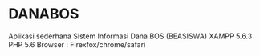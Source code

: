 # DANABOS
Aplikasi sederhana Sistem Informasi Dana BOS (BEASISWA)
XAMPP 5.6.3
PHP 5.6
Browser : Firexfox/chrome/safari
